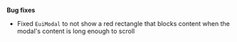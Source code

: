 **Bug fixes**

- Fixed `EuiModal` to not show a red rectangle that blocks content when the modal's content is long enough to scroll